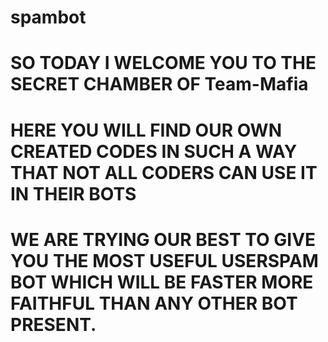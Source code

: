 # spambot
# SO TODAY I WELCOME YOU TO THE SECRET CHAMBER OF Team-Mafia
# HERE YOU WILL FIND OUR OWN CREATED CODES IN SUCH A WAY THAT NOT ALL CODERS CAN USE IT IN THEIR BOTS
# WE ARE TRYING OUR BEST TO GIVE YOU THE MOST USEFUL USERSPAM BOT WHICH WILL BE FASTER MORE FAITHFUL THAN ANY OTHER BOT PRESENT.
